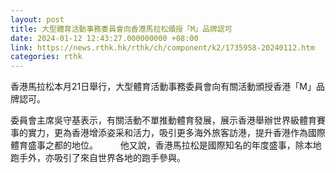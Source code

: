 ```yaml
---
layout: post
title: 大型體育活動事務委員會向香港馬拉松頒授「M」品牌認可
date: 2024-01-12 12:43:27.000000000 +08:00
link: https://news.rthk.hk/rthk/ch/component/k2/1735958-20240112.htm
categories: rthk
---
```


香港馬拉松本月21日舉行，大型體育活動事務委員會向有關活動頒授香港「M」品牌認可。

委員會主席吳守基表示，有關活動不單推動體育發展，展示香港舉辦世界級體育賽事的實力，更為香港增添姿采和活力，吸引更多海外旅客訪港，提升香港作為國際體育盛事之都的地位。
　　 
他又說，香港馬拉松是國際知名的年度盛事，除本地跑手外，亦吸引了來自世界各地的跑手參與。
　　 
　
